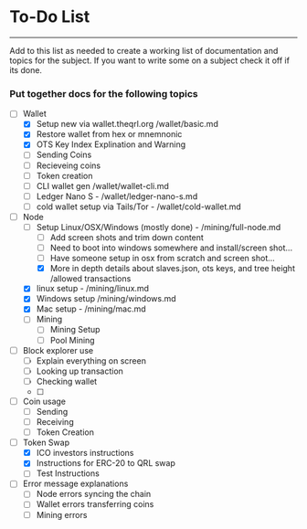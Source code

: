 # To-Do List
- - - 

Add to this list as needed to create a working list of documentation and topics for the subject. If you want to write some on a subject check it off if its done.

### Put together docs for the following topics

- [ ] Wallet
	- [x] Setup new via wallet.theqrl.org /wallet/basic.md
	- [x] Restore wallet from hex or mnemnonic
	- [x] OTS Key Index Explination and Warning
	- [ ] Sending Coins
	- [ ] Recieveing coins
	- [ ] Token creation
	- [ ] CLI wallet gen /wallet/wallet-cli.md
	- [ ] Ledger Nano S - /wallet/ledger-nano-s.md
	- [ ] cold wallet setup via Tails/Tor - /wallet/cold-wallet.md
- [ ] Node
	- [ ] Setup Linux/OSX/Windows (mostly done) - /mining/full-node.md
		- [ ] Add screen shots and trim down content
		- [ ] Need to boot into windows somewhere and install/screen shot...
		- [ ] Have someone setup in osx from scratch and screen shot...
		- [x] More in depth details about slaves.json, ots keys, and tree height /allowed transactions
	- [x] linux setup - /mining/linux.md
	- [x] Windows setup /mining/windows.md
	- [x] Mac setup - /mining/mac.md
	- [ ] Mining
		- [ ] Mining Setup
		- [ ] Pool Mining
- [ ] Block explorer use
	- [ ] Explain everything on screen
	- [ ] Looking up transaction
	- [ ] Checking wallet
	- [ ] 
- [ ] Coin usage 
	- [ ] Sending
	- [ ] Receiving
	- [ ] Token Creation
- [ ] Token Swap
	- [x] ICO investors instructions
	- [x] Instructions for ERC-20 to QRL swap
	- [ ] Test Instructions
- [ ] Error message explanations
	- [ ] Node errors syncing the chain
	- [ ] Wallet errors transferring coins
	- [ ] Mining errors
